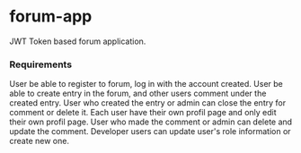 # forum-app

JWT Token based forum application. 

### Requirements
User be able to register to forum, log in with the account created.
User be able to create entry in the forum, and other users comment under the created entry.
User who created the entry or admin can close the entry for comment or delete it.
Each user have their own profil page and only edit their own profil page.
User who made the comment or admin can delete and update the comment.
Developer users can update user's role information or create new one.
